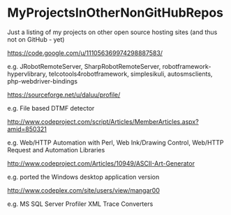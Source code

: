 # MyProjectsInOtherNonGitHubRepos
Just a listing of my projects on other open source hosting sites (and thus not on GitHub - yet)


https://code.google.com/u/111056369974298887583/

e.g. JRobotRemoteServer, SharpRobotRemoteServer, robotframework-hypervlibrary, telcotools4robotframework, simplesikuli, autosmsclients, php-webdriver-bindings

https://sourceforge.net/u/daluu/profile/

e.g. File based DTMF detector

http://www.codeproject.com/script/Articles/MemberArticles.aspx?amid=850321

e.g. Web/HTTP Automation with Perl, Web Ink/Drawing Control, Web/HTTP Request and Automation Libraries

http://www.codeproject.com/Articles/10949/ASCII-Art-Generator

e.g. ported the Windows desktop application version

http://www.codeplex.com/site/users/view/mangar00

e.g. MS SQL Server Profiler XML Trace Converters


